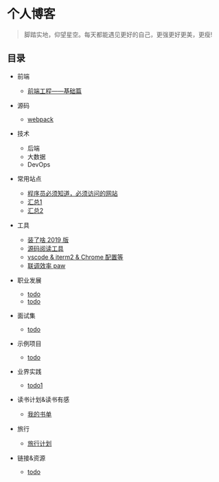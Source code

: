 # 个人博客

> 脚踏实地，仰望星空。每天都能遇见更好的自己，更强更好更美，更瘦!

## 目录

* 前端
    * [前端工程——基础篇](https://github.com/feishi20/blog/issues/1)
* 源码
    * [webpack](https://github.com/feishi20/blog/issues/100)
* 技术
    * 后端
    * 大数据
    * DevOps
* 常用站点
    * [程序员必须知道，必须访问的网站](https://juejin.im/post/5d4b88155188250571068334#watch-others-code)   
    * [汇总1](https://github.com/stanzhai/be-a-professional-programmer)
    * [汇总2](https://github.com/ConardLi/ConardLi.github.io)


* 工具
    * [装了啥 2019 版](https://juejin.im/post/5c9446e36fb9a071082f5118)
    * [源码阅读工具](https://www.zhihu.com/question/27821340?sort=created)
    * [vscode & iterm2 & Chrome 配置等](https://juejin.im/post/5d0e532d6fb9a07eec59d3bb#heading-0)
    * [联调效率 paw](https://paw.cloud)
    
* 职业发展
    * [todo](https://github.com/feishi20/blog/issues/200)
    * [todo](https://github.com/feishi20/blog/issues/200)
* 面试集
    * [todo](https://github.com/feishi20/blog/issues/200)
* 示例项目
    * [todo](https://github.com/feishi20/demo)
* 业界实践
    * [todo1]()
* 读书计划&读书有感
    * [我的书单](https://github.com/feishi20/blog/issues/300)
* 旅行
    * [旅行计划](https://github.com/feishi20/blog/issues/400)
* 链接&资源
    * [todo]()

